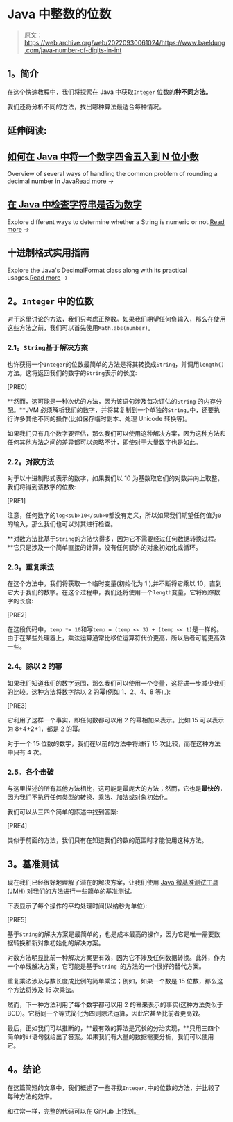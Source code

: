 # Java 中整数的位数

> 原文：<https://web.archive.org/web/20220930061024/https://www.baeldung.com/java-number-of-digits-in-int>

## **1。简介**

在这个快速教程中，我们将探索在 Java 中获取`Integer` 位数的**种不同方法。**

我们还将分析不同的方法，找出哪种算法最适合每种情况。

## 延伸阅读:

## [如何在 Java 中将一个数字四舍五入到 N 位小数](/web/20220925224937/https://www.baeldung.com/java-round-decimal-number)

Overview of several ways of handling the common problem of rounding a decimal number in Java[Read more](/web/20220925224937/https://www.baeldung.com/java-round-decimal-number) →

## [在 Java 中检查字符串是否为数字](/web/20220925224937/https://www.baeldung.com/java-check-string-number)

Explore different ways to determine whether a String is numeric or not.[Read more](/web/20220925224937/https://www.baeldung.com/java-check-string-number) →

## 十进制格式实用指南

Explore the Java's DecimalFormat class along with its practical usages.[Read more](/web/20220925224937/https://www.baeldung.com/java-decimalformat) →

## **2。`Integer`** 中的位数

对于这里讨论的方法，我们只考虑正整数。如果我们期望任何负输入，那么在使用这些方法之前，我们可以首先使用`Math.abs(number)`。

### **2.1。`String`基于解决方案**

也许获得一个`Integer`的位数最简单的方法是将其转换成`String`，并调用`length()`方法。这将返回我们的数字的`String`表示的长度:

[PRE0]

**然而，这可能是一种次优的方法，因为该语句涉及每次评估的`String` 的内存分配。**JVM 必须解析我们的数字，并将其复制到一个单独的`String,`中，还要执行许多其他不同的操作(比如保存临时副本、处理 Unicode 转换等)。

如果我们只有几个数字要评估，那么我们可以使用这种解决方案，因为这种方法和任何其他方法之间的差异都可以忽略不计，即使对于大量数字也是如此。

### **2.2。对数方法**

对于以十进制形式表示的数字，如果我们以 10 为基数取它们的对数并向上取整，我们将得到该数字的位数:

[PRE1]

注意，任何数字的`log<sub>10</sub>0`都没有定义，所以如果我们期望任何值为`0`的输入，那么我们也可以对其进行检查。

**对数方法比基于`String`的方法快得多，因为它不需要经过任何数据转换过程。**它只是涉及一个简单直接的计算，没有任何额外的对象初始化或循环。

### **2.3。重复乘法**

在这个方法中，我们将获取一个临时变量(初始化为 1 ),并不断将它乘以 10，直到它大于我们的数字。在这个过程中，我们还将使用一个`length`变量，它将跟踪数字的长度:

[PRE2]

在这段代码中，`temp *= 10`和写`temp = (temp << 3) + (temp << 1)`是一样的。由于在某些处理器上，乘法运算通常比移位运算符代价更高，所以后者可能更高效一些。

### **2.4。除以 2 的幂**

如果我们知道我们的数字范围，那么我们可以使用一个变量，这将进一步减少我们的比较。这种方法将数字除以 2 的幂(例如 1、2、4、8 等)。):

[PRE3]

它利用了这样一个事实，即任何数都可以用 2 的幂相加来表示。比如 15 可以表示为 8+4+2+1，都是 2 的幂。

对于一个 15 位数的数字，我们在以前的方法中将进行 15 次比较，而在这种方法中只有 4 次。

### **2.5。各个击破**

与这里描述的所有其他方法相比，这可能是最庞大的方法；然而，它也是**最快的**，因为我们不执行任何类型的转换、乘法、加法或对象初始化。

我们可以从三四个简单的陈述中找到答案:

[PRE4]

类似于前面的方法，我们只有在知道我们的数的范围时才能使用这种方法。

## **3。基准测试**

现在我们已经很好地理解了潜在的解决方案，让我们使用 [Java 微基准测试工具(JMH)](/web/20220925224937/https://www.baeldung.com/java-microbenchmark-harness) 对我们的方法进行一些简单的基准测试。

下表显示了每个操作的平均处理时间(以纳秒为单位):

[PRE5]

基于`String`的解决方案是最简单的，也是成本最高的操作，因为它是唯一需要数据转换和新对象初始化的解决方案。

对数方法明显比前一种解决方案更有效，因为它不涉及任何数据转换。此外，作为一个单线解决方案，它可能是基于`String-`的方法的一个很好的替代方案。

重复乘法涉及与数长度成比例的简单乘法；例如，如果一个数是 15 位数，那么这个方法将涉及 15 次乘法。

然而，下一种方法利用了每个数字都可以用 2 的幂来表示的事实(这种方法类似于 BCD)。它将同一个等式简化为四则除法运算，因此它甚至比前者更高效。

最后，正如我们可以推断的，**最有效的算法是冗长的分治实现，**只用三四个简单的`if`语句就给出了答案。如果我们有大量的数据需要分析，我们可以使用它。

## **4。结论**

在这篇简短的文章中，我们概述了一些寻找`Integer,`中的位数的方法，并比较了每种方法的效率。

和往常一样，完整的代码可以在 GitHub 上找到[。](https://web.archive.org/web/20220925224937/https://github.com/eugenp/tutorials/tree/master/core-java-modules/core-java-numbers)